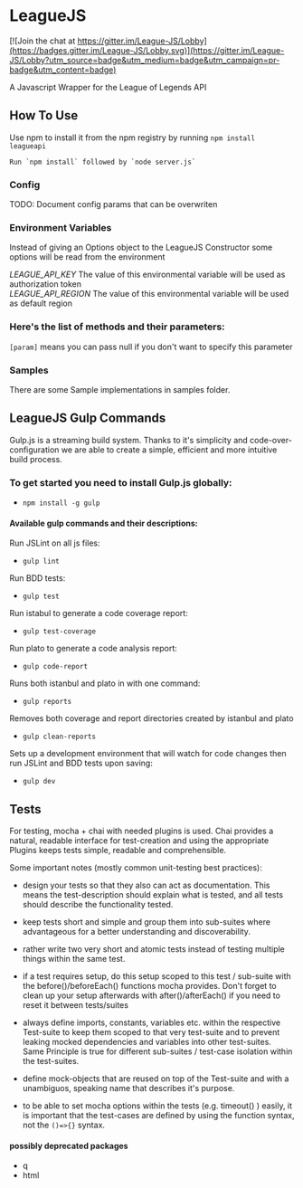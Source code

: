 LeagueJS
========

[![Join the chat at https://gitter.im/League-JS/Lobby](https://badges.gitter.im/League-JS/Lobby.svg)](https://gitter.im/League-JS/Lobby?utm_source=badge&utm_medium=badge&utm_campaign=pr-badge&utm_content=badge)

A Javascript Wrapper for the League of Legends API

## How To Use

Use npm to install it from the npm registry by running `npm install leagueapi`

```
Run `npm install` followed by `node server.js`
```

### Config

TODO: Document config params that can be overwriten

### Environment Variables
Instead of giving an Options object to the LeagueJS Constructor some options will be read from the environment

*LEAGUE_API_KEY* The value of this environmental variable will be used as authorization token  
*LEAGUE_API_REGION* The value of this environmental variable will be used as default region

### Here's the list of methods and their parameters:
`[param]` means you can pass null if you don't want to specify this parameter


### Samples
There are some Sample implementations in samples folder.

## LeagueJS Gulp Commands

Gulp.js is a streaming build system. Thanks to it's simplicity and code-over-configuration
we are able to create a simple, efficient and more intuitive build process.

### To get started you need to install Gulp.js globally:
- `npm install -g gulp`

#### Available gulp commands and their descriptions:

Run JSLint on all js files: 

- `gulp lint`
	
Run BDD tests:

- `gulp test`
	
Run istabul to generate a code coverage report:

- `gulp test-coverage`
	
Run plato to generate a code analysis report:

- `gulp code-report`
	
Runs both istanbul and plato in with one command:

- `gulp reports`
	
Removes both coverage and report directories created by istanbul and plato

- `gulp clean-reports`
	
Sets up a development environment that will watch for code changes then run JSLint and BDD tests upon saving:

- `gulp dev`

## Tests

For testing, mocha + chai with needed plugins is used.
Chai provides a natural, readable interface for test-creation and using the appropriate Plugins keeps tests simple,
readable and comprehensible.

Some important notes (mostly common unit-testing best practices):

* design your tests so that they also can act as documentation. This means the test-description should explain what is tested,
and all tests should describe the functionality tested.

* keep tests short and simple and group them into sub-suites where advantageous for a better understanding and discoverability.

* rather write two very short and atomic tests instead of testing multiple things within the same test.

* if a test requires setup, do this setup scoped to this test / sub-suite with the before()/beforeEach() functions mocha provides.
Don't forget to clean up your setup afterwards with after()/afterEach() if you need to reset it between tests/suites

* always define imports, constants, variables etc. within the respective Test-suite to keep them scoped to that very test-suite
and to prevent leaking mocked dependencies and variables into other test-suites.
Same Principle is true for different sub-suites / test-case isolation within the test-suites.

* define mock-objects that are reused on top of the Test-suite and with a unambiguos, speaking name that describes it's purpose.

* to be able to set mocha options within the tests (e.g. timeout() ) easily,
it is important that the test-cases are defined by using the function syntax, not the ```()=>{}``` syntax.


#### possibly deprecated packages

* q
* html
